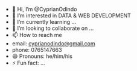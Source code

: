 - 👋 Hi, I’m @CyprianOdindo
- 👀 I’m interested in DATA & WEB DEVELOPMENT
- 🌱 I’m currently learning ...
- 💞️ I’m looking to collaborate on ...
- 📫 How to reach me
- email: cyprianodindo@gmail.com
- phone: 0765147663
- 😄 Pronouns: he/him/his
- ⚡ Fun fact: ...

<!---
CyprianOdindo/CyprianOdindo is a ✨ special ✨ repository because its `README.md` (this file) appears on your GitHub profile.
You can click the Preview link to take a look at your changes.
--->
